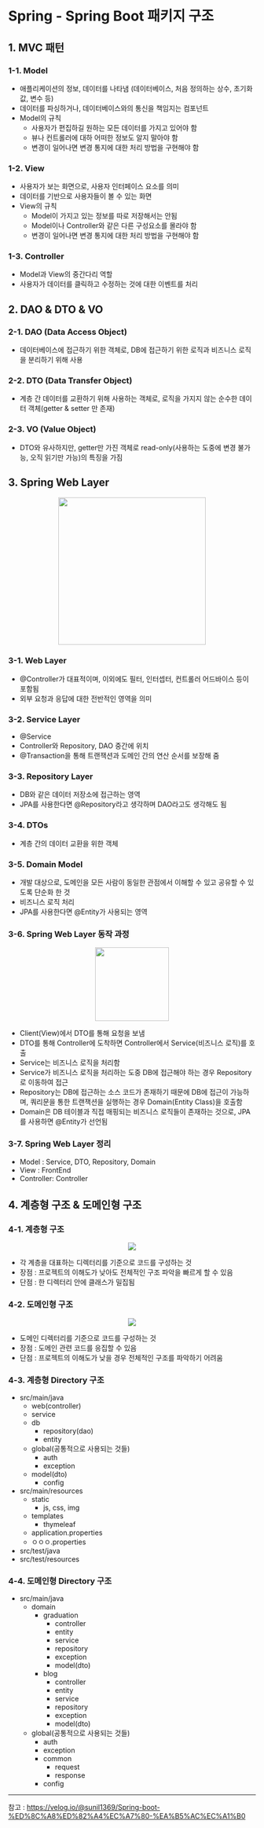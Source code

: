 # Spring - Spring Boot 패키지 구조

## 1. MVC 패턴

### 1-1. Model
- 애플리케이션의 정보, 데이터를 나타냄 (데이터베이스, 처음 정의하는 상수, 초기화 값, 변수 등)
- 데이터를 파싱하거나, 데이터베이스와의 통신을 책임지는 컴포넌트
- Model의 규칙
  - 사용자가 편집하길 원하는 모든 데이터를 가지고 있어야 함
  - 뷰나 컨트롤러에 대하 어떠한 정보도 알지 말아야 함
  - 변경이 일어나면 변경 통지에 대한 처리 방법을 구현해야 함

### 1-2. View
- 사용자가 보는 화면으로, 사용자 인터페이스 요소를 의미
- 데이터를 기반으로 사용자들이 볼 수 있는 화면
- View의 규칙
  - Model이 가지고 있는 정보를 따로 저장해서는 안됨
  - Model이나 Controller와 같은 다른 구성요소를 몰라야 함
  - 변경이 일어나면 변경 통지에 대한 처리 방법을 구현해야 함

### 1-3. Controller
- Model과 View의 중간다리 역할
- 사용자가 데이터를 클릭하고 수정하는 것에 대한 이벤트를 처리


## 2. DAO & DTO & VO

### 2-1. DAO (Data Access Object)
- 데이터베이스에 접근하기 위한 객체로, DB에 접근하기 위한 로직과 비즈니스 로직을 분리하기 위해 사용

### 2-2. DTO (Data Transfer Object)
- 계층 간 데이터를 교환하기 위해 사용하는 객체로, 로직을 가지지 않는 순수한 데이터 객체(getter & setter 만 존재)

### 2-3. VO (Value Object)
- DTO와 유사하지만, getter만 가진 객체로 read-only(사용하는 도중에 변경 불가능, 오직 읽기만 가능)의 특징을 가짐

## 3. Spring Web Layer

<p align="center"><img src="../imagespace/package1.jpg" height=300></p>

### 3-1. Web Layer
- @Controller가 대표적이며, 이외에도 필터, 인터셉터, 컨트롤러 어드바이스 등이 포함됨
- 외부 요청과 응답에 대한 전반적인 영역을 의미

### 3-2. Service Layer
- @Service
- Controller와 Repository, DAO 중간에 위치
- @Transaction을 통해 트랜잭션과 도메인 간의 연산 순서를 보장해 줌

### 3-3. Repository Layer
- DB와 같은 데이터 저장소에 접근하는 영역
- JPA를 사용한다면 @Repository라고 생각하며 DAO라고도 생각해도 됨

### 3-4. DTOs
- 계층 간의 데이터 교환을 위한 객체

### 3-5. Domain Model
- 개발 대상으로, 도메인을 모든 사람이 동일한 관점에서 이해할 수 있고 공유할 수 있도록 단순화 한 것
- 비즈니스 로직 처리
- JPA를 사용한다면 @Entity가 사용되는 영역

### 3-6. Spring Web Layer 동작 과정

<p align="center"><img src="../imagespace/package2.jpg" height=150></p>

- Client(View)에서 DTO를 통해 요청을 보냄
- DTO를 통해 Controller에 도착하면 Controller에서 Service(비즈니스 로직)를 호출
- Service는 비즈니스 로직을 처리함
- Service가 비즈니스 로직을 처리하는 도중 DB에 접근해야 하는 경우 Repository로 이동하여 접근
- Repository는 DB에 접근하는 소스 코드가 존재하기 때문에 DB에 접근이 가능하며, 쿼리문을 통한 트랜잭션을 실행하는 경우 Domain(Entity Class)을 호출함
- Domain은 DB 테이블과 직접 매핑되는 비즈니스 로직들이 존재하는 것으로, JPA를 사용하면 @Entity가 선언됨

### 3-7. Spring Web Layer 정리
- Model : Service, DTO, Repository, Domain
- View : FrontEnd
- Controller: Controller

## 4. 계층형 구조 & 도메인형 구조

### 4-1. 계층형 구조

<p align="center"><img src="../imagespace/package3.jpg"></p>

- 각 계층을 대표하는 디렉터리를 기준으로 코드를 구성하는 것
- 장점 : 프로젝트의 이해도가 낮아도 전체적인 구조 파악을 빠르게 할 수 있음
- 단점 : 한 디렉터리 안에 클래스가 밀집됨

### 4-2. 도메인형 구조

<p align="center"><img src="../imagespace/package4.jpg"></p>

- 도메인 디렉터리를 기준으로 코드를 구성하는 것
- 장점 : 도메인 관련 코드를 응집할 수 있음
- 단점 : 프로젝트의 이해도가 낮을 경우 전체적인 구조를 파악하기 어려움

### 4-3. 계층형 Directory 구조

- src/main/java
  - web(controller)
  - service
  - db
    - repository(dao)
    - entity
  - global(공통적으로 사용되는 것들)
    - auth
    - exception
  - model(dto)
    - config
- src/main/resources
  - static
    - js, css, img
  - templates
    - thymeleaf
  - application.properties
  - ㅇㅇㅇ.properties
- src/test/java
- src/test/resources

### 4-4. 도메인형 Directory 구조
- src/main/java
  - domain
    - graduation
      - controller
      - entity
      - service
      - repository
      - exception
      - model(dto)
    - blog
      - controller
      - entity
      - service
      - repository
      - exception
      - model(dto)
  - global(공통적으로 사용되는 것들)
    - auth
    - exception
    - common
      - request
      - response
    - config

---

참고 : https://velog.io/@sunil1369/Spring-boot-%ED%8C%A8%ED%82%A4%EC%A7%80-%EA%B5%AC%EC%A1%B0